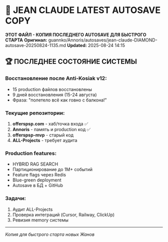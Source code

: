 # 💎 JEAN CLAUDE LATEST AUTOSAVE COPY
**ЭТОТ ФАЙЛ - КОПИЯ ПОСЛЕДНЕГО AUTOSAVE ДЛЯ БЫСТРОГО СТАРТА**
**Оригинал:** guannko/Annoris/autosaves/jean-claude-DIAMOND-autosave-20250824-1135.md
**Updated:** 2025-08-24 14:15

## 🏆 ПОСЛЕДНЕЕ СОСТОЯНИЕ СИСТЕМЫ

### Восстановление после Anti-Kosiak v12:
- 15 production файлов восстановлены
- 9 дней восстановления (15-24 августа)
- Фраза: "полетело всё как говно с балкона!"

### Текущие репозитории:
1. **offerspsp.com** - хаб/точка входа ✅
2. **Annoris** - память и production код ✅
3. **offerspsp-mvp** - старый код
4. **ALL-Projects** - требует аудита

### Production features:
- HYBRID RAG SEARCH
- Партиционирование до 1M+ событий
- Feature flags через Redis
- Blue-green deployment
- Autosave в БД + GitHub

### Задачи:
1. Аудит ALL-Projects
2. Проверка интеграций (Cursor, Railway, ClickUp)
3. Ревизия memory системы

---
*Копия для быстрого старта новых Жанов*